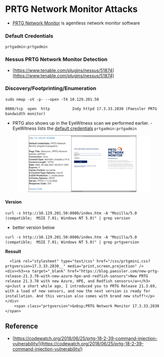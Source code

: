# PRTG Network Monitor Attacks

* [PRTG Network Monitor](https://www.paessler.com/prtg) is agentless network monitor software

### Default Credentials

```
prtgadmin:prtgadmin
```

### Nessus PRTG Network Monitor Detection

* [https://www.tenable.com/plugins/nessus/51874](https://www.tenable.com/plugins/nessus/51874)

### Discovery/Footprinting/Enumeration

```shell-session
sudo nmap -sV -p- --open -T4 10.129.201.50
```

```shell-session
8080/tcp  open  http          Indy httpd 17.3.33.2830 (Paessler PRTG bandwidth monitor)
```

* PRTG also shows up in the EyeWitness scan we performed earlier. - EyeWitness lists the [default credentials](app://obsidian.md/Default%20Passwords) `prtgadmin:prtgadmin`

<figure><img src="../.gitbook/assets/image (4) (1) (1) (1).png" alt=""><figcaption></figcaption></figure>

#### Version

```shell-session
curl -s http://10.129.201.50:8080/index.htm -A "Mozilla/5.0 (compatible;  MSIE 7.01; Windows NT 5.0)" | grep version
```

* better version below

```
curl -s http://10.129.201.50:8080/index.htm -A "Mozilla/5.0 (compatible;  MSIE 7.01; Windows NT 5.0)" | grep prtgversion
```

**Ressult**

```shell-session
  <link rel="stylesheet" type="text/css" href="/css/prtgmini.css?prtgversion=17.3.33.2830__" media="print,screen,projection" />
<div><h3><a target="_blank" href="https://blog.paessler.com/new-prtg-release-21.3.70-with-new-azure-hpe-and-redfish-sensors">New PRTG release 21.3.70 with new Azure, HPE, and Redfish sensors</a></h3><p>Just a short while ago, I introduced you to PRTG Release 21.3.69, with a load of new sensors, and now the next version is ready for installation. And this version also comes with brand new stuff!</p></div>
    <span class="prtgversion">&nbsp;PRTG Network Monitor 17.3.33.2830 </span>
```

## Reference

* [https://codewatch.org/2018/06/25/prtg-18-2-39-command-injection-vulnerability/](https://codewatch.org/2018/06/25/prtg-18-2-39-command-injection-vulnerability/)
